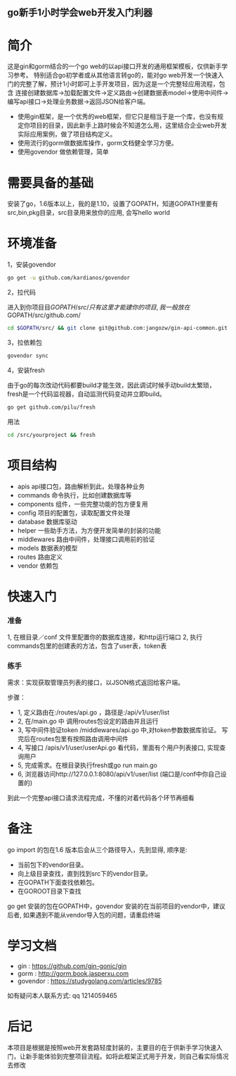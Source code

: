 
## go新手1小时学会web开发入门利器

# 简介
这是gin和gorm结合的一个go web的以api接口开发的通用框架模板，仅供新手学习参考。
特别适合go初学者或从其他语言转go的，能对go web开发一个快速入门的完整了解，预计1小时即可上手开发项目，因为这是一个完整轻应用流程，包含
连接创建数据库->加载配置文件->定义路由->创建数据表model->使用中间件->编写api接口->处理业务数据->返回JSON给客户端。

- 使用gin框架，是一个优秀的web框架，但它只是相当于是一个库，也没有规定你项目的目录，因此新手上路时候会不知道怎么用，这里结合企业web开发实际应用案例，做了项目结构定义。
- 使用流行的gorm做数据库操作，gorm文档健全学习方便。
- 使用govendor 做依赖管理，简单


# 需要具备的基础

安装了go，1.6版本以上，我的是1.10，设置了GOPATH，知道GOPATH里要有src,bin,pkg目录，src目录用来放你的应用, 会写hello world

# 环境准备

1，安装govendor
```sh
go get -u github.com/kardianos/govendor

```

2，拉代码

进入到你项目目$GOPATH/src/ 只有这里才能建你的项目, 我一般放在$GOPATH/src/github.com/

```sh
cd $GOPATH/src/ && git clone git@github.com:jangozw/gin-api-common.git
```

3，拉依赖包

```sh
govendor sync
```

4，安装fresh

由于go的每次改动代码都要build才能生效，因此调试时候手动build太繁琐，fresh是一个代码监视器，自动监测代码变动并立即build。

```sh
go get github.com/pilu/fresh

```
用法

```sh
cd /src/yourproject && fresh
```

# 项目结构

- apis        api接口包，路由解析到此，处理各种业务
- commands    命令执行，比如创建数据库等
- components  组件，一些完整功能的包方便复用
- config      项目的配置包，读取配置文件处理
- database    数据库驱动
- helper      一些助手方法，为方便开发简单的封装的功能
- middlewares 路由中间件，处理接口调用前的验证
- models      数据表的模型
- routes      路由定义
- vendor      依赖包

# 快速入门

### 准备
1, 在根目录／conf 文件里配置你的数据库连接，和http运行端口
2, 执行commands包里的创建表的方法，包含了user表，token表

### 练手

需求：实现获取管理员列表的接口，以JSON格式返回给客户端。

步骤：
- 1, 定义路由在:/routes/api.go ，路径是:/api/v1/user/list
- 2, 在/main.go 中 调用routes包设定的路由并且运行
- 3, 写中间件验证token /middlewares/api.go 中,对token参数数据库验证。 写完后在routes包里有按照路由调用中间件
- 4, 写接口 /apis/v1/user/userApi.go 看代码，里面有个用户列表接口, 实现查询用户
- 5, 完成需求。在根目录执行fresh或go run main.go
- 6, 浏览器访问http://127.0.0.1:8080/api/v1/user/list (端口是/conf中你自己设置的)

到此一个完整api接口请求流程完成，不懂的对着代码各个环节再细看



# 备注
go import 的包在1.6 版本后会从三个路径导入，先到显得, 顺序是:

* 当前包下的vendor目录。
* 向上级目录查找，直到找到src下的vendor目录。
* 在GOPATH下面查找依赖包。
* 在GOROOT目录下查找

go get 安装的包在GOPATH中，govendor 安装的在当前项目的vendor中，建议后者, 如果遇到不能从vendor导入包的问题，请重启终端



# 学习文档
- gin : https://github.com/gin-gonic/gin
- gorm : http://gorm.book.jasperxu.com
- govendor : https://studygolang.com/articles/9785

如有疑问本人联系方式: qq 1214059465


# 后记

本项目是根据是按照web开发套路轻度封装的，主要目的在于供新手学习快速入门，让新手能体验到完整项目流程。如将此框架正式用于开发，则自己看实际情况去修改



